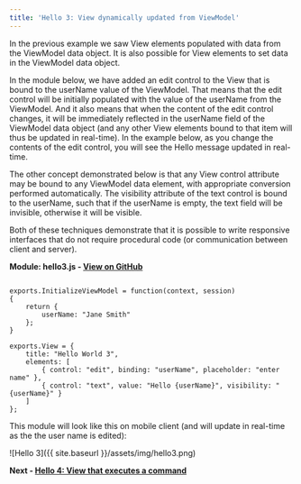 ```yaml
---
title: 'Hello 3: View dynamically updated from ViewModel'
---
```


In the previous example we saw View elements populated with data from the ViewModel data object.  It is also possible for View elements to
set data in the ViewModel data object.

In the module below, we have added an edit control to the View that is bound to the userName value of the ViewModel.  That means that the
edit control will be initially populated with the value of the userName from the ViewModel.  And it also means that when the content of the
edit control changes, it will be immediately reflected in the userName field of the ViewModel data object (and any other View elements bound
to that item will thus be updated in real-time).  In the example below, as you change the contents of the edit control, you will see the
Hello message updated in real-time.

The other concept demonstrated below is that any View control attribute may be bound to any ViewModel data element, with appropriate
conversion performed automatically.  The visibility attribute of the text control is bound to the userName, such that if the userName
is empty, the text field will be invisible, otherwise it will be visible.  

Both of these techniques demonstrate that it is possible to write responsive interfaces that do not require procedural code (or communication
between client and server). 

__Module: hello3.js - [View on GitHub](https://github.com/SynchroLabs/SynchroTutorial/blob/master/hello3.js)__

<pre><code>
exports.InitializeViewModel = function(context, session)
{
    return {
        userName: "Jane Smith"
    };
}

exports.View = {
    title: "Hello World 3",
    elements: [
        <span class="mark">{ control: "edit", binding: "userName", placeholder: "enter name" },</span>
        { control: "text", value: "Hello {userName}", <span class="mark">visibility: "{userName}"</span> }
    ]
};
</code></pre>

This module will look like this on mobile client (and will update in real-time as the the user name is edited): 

![Hello 3]({{ site.baseurl }}/assets/img/hello3.png)

__Next - [Hello 4: View that executes a command](hello-4)__ 